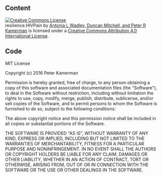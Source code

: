 ## Content
<a rel="license" href="http://creativecommons.org/licenses/by/4.0/"><img alt="Creative Commons License" style="border-width:0" src="https://i.creativecommons.org/l/by/4.0/88x31.png" /></a><br /><span xmlns:dct="http://purl.org/dc/terms/" property="dct:title">resilience.HIVPain</span> by <a xmlns:cc="http://creativecommons.org/ns#" href="https://github.com/kamermanpr/Resilience.HIVPain.git" property="cc:attributionName" rel="cc:attributionURL">Antonia L Wadley, Duncan Mitchell, and Peter R Kamerman</a> is licensed under a <a rel="license" href="http://creativecommons.org/licenses/by/4.0/">Creative Commons Attribution 4.0 International License</a>.

## Code
MIT License

Copyright (c) 2016 Peter Kamerman

Permission is hereby granted, free of charge, to any person obtaining a copy
of this software and associated documentation files (the "Software"), to deal
in the Software without restriction, including without limitation the rights
to use, copy, modify, merge, publish, distribute, sublicense, and/or sell
copies of the Software, and to permit persons to whom the Software is
furnished to do so, subject to the following conditions:

The above copyright notice and this permission notice shall be included in all
copies or substantial portions of the Software.

THE SOFTWARE IS PROVIDED "AS IS", WITHOUT WARRANTY OF ANY KIND, EXPRESS OR
IMPLIED, INCLUDING BUT NOT LIMITED TO THE WARRANTIES OF MERCHANTABILITY,
FITNESS FOR A PARTICULAR PURPOSE AND NONINFRINGEMENT. IN NO EVENT SHALL THE
AUTHORS OR COPYRIGHT HOLDERS BE LIABLE FOR ANY CLAIM, DAMAGES OR OTHER
LIABILITY, WHETHER IN AN ACTION OF CONTRACT, TORT OR OTHERWISE, ARISING FROM,
OUT OF OR IN CONNECTION WITH THE SOFTWARE OR THE USE OR OTHER DEALINGS IN THE
SOFTWARE.
